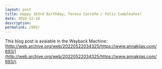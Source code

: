 ```yaml
---
layout: post
title: Happy 163rd Birthday, Teresa Carreño / Feliz Cumpleaños!
date: 2016-12-16
description:
permalink: /693/
---
```


This blog post is avaiable in the Wayback Machine: [http://web.archive.org/web/20220522034325/https://www.annakijas.com/693/](http://web.archive.org/web/20220522034325/https://www.annakijas.com/693/).
